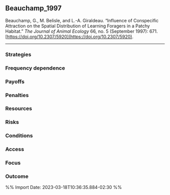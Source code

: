 ## Beauchamp_1997

Beauchamp, G., M. Belisle, and L.-A. Giraldeau. “Influence of Conspecific Attraction on the Spatial Distribution of Learning Foragers in a Patchy Habitat.” _The Journal of Animal Ecology_ 66, no. 5 (September 1997): 671. [https://doi.org/10.2307/5920](https://doi.org/10.2307/5920).

---

### Strategies

### Frequency dependence

### Payoffs

### Penalties

### Resources

### Risks

### Conditions

### Access

### Focus

### Outcome

%% Import Date: 2023-03-18T10:36:35.884-02:30 %%
